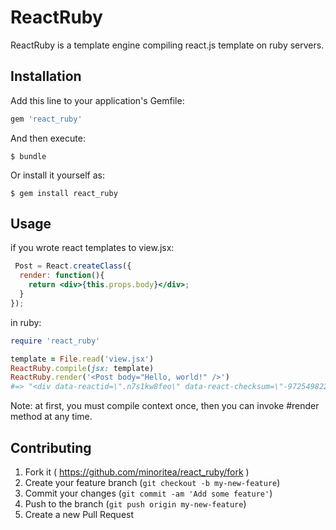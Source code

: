 # ReactRuby

ReactRuby is a template engine compiling react.js template
  on ruby servers.

## Installation

Add this line to your application's Gemfile:

```ruby
gem 'react_ruby'
```

And then execute:

    $ bundle

Or install it yourself as:

    $ gem install react_ruby

## Usage

if you wrote react templates to view.jsx:
```jsx
 Post = React.createClass({
  render: function(){
    return <div>{this.props.body}</div>;
  }
});
```

in ruby:
```ruby
require 'react_ruby'

template = File.read('view.jsx')
ReactRuby.compile(jsx: template)
ReactRuby.render('<Post body="Hello, world!" />')
#=> "<div data-reactid=\".n7s1kw8feo\" data-react-checksum=\"-972549822\">Hello, world!</div>"
```

Note: at first, you must compile context once, then you can invoke #render method at any time.

## Contributing

1. Fork it ( https://github.com/minoritea/react_ruby/fork )
2. Create your feature branch (`git checkout -b my-new-feature`)
3. Commit your changes (`git commit -am 'Add some feature'`)
4. Push to the branch (`git push origin my-new-feature`)
5. Create a new Pull Request
